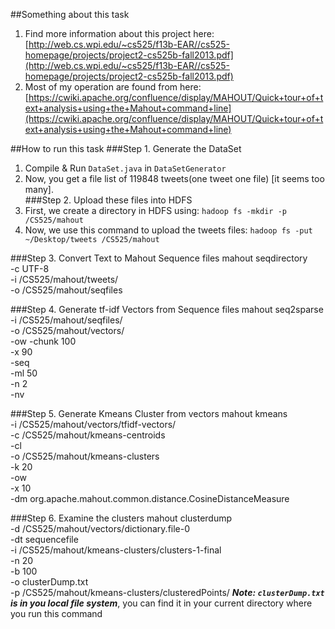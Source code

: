 ##Something about this task
1. Find more information about this project here: [http://web.cs.wpi.edu/~cs525/f13b-EAR//cs525-homepage/projects/project2-cs525b-fall2013.pdf](http://web.cs.wpi.edu/~cs525/f13b-EAR//cs525-homepage/projects/project2-cs525b-fall2013.pdf)     
2. Most of my operation are found from here: [https://cwiki.apache.org/confluence/display/MAHOUT/Quick+tour+of+text+analysis+using+the+Mahout+command+line](https://cwiki.apache.org/confluence/display/MAHOUT/Quick+tour+of+text+analysis+using+the+Mahout+command+line)    

##How to run this task
###Step 1. Generate the DataSet
1. Compile & Run `DataSet.java` in `DataSetGenerator`
2. Now, you get a file list of 119848 tweets(one tweet one file) [it seems too many].   
###Step 2. Upload these files into HDFS 
1. First, we create a directory in HDFS using: `hadoop fs -mkdir -p /CS525/mahout`    
2. Now, we use this command to upload the tweets files: `hadoop fs -put ~/Desktop/tweets /CS525/mahout`   

###Step 3. Convert Text to Mahout Sequence files
	mahout seqdirectory \
		-c UTF-8 \
		-i /CS525/mahout/tweets/ \
		-o /CS525/mahout/seqfiles

###Step 4. Generate tf-idf Vectors from Sequence files
	mahout seq2sparse \
	   -i /CS525/mahout/seqfiles/ \
	   -o /CS525/mahout/vectors/ \
	   -ow -chunk 100 \
	   -x 90 \
	   -seq \
	   -ml 50 \
	   -n 2 \
	   -nv

###Step 5. Generate Kmeans Cluster from vectors
	mahout kmeans \
	   -i /CS525/mahout/vectors/tfidf-vectors/ \
	   -c /CS525/mahout/kmeans-centroids \
	   -cl \
	   -o /CS525/mahout/kmeans-clusters \
	   -k 20 \
	   -ow \
	   -x 10 \
	   -dm org.apache.mahout.common.distance.CosineDistanceMeasure

###Step 6. Examine the clusters 
	mahout clusterdump \
	   -d /CS525/mahout/vectors/dictionary.file-0 \
	   -dt sequencefile \
	   -i /CS525/mahout/kmeans-clusters/clusters-1-final \
	   -n 20 \
	   -b 100 \
	   -o clusterDump.txt \
	   -p /CS525/mahout/kmeans-clusters/clusteredPoints/ 
***Note: `clusterDump.txt` is in you local file system***, you can find it in your current directory where you run this command